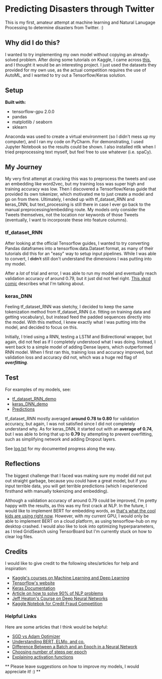 # Predicting Disasters through Twitter
This is my first, amateur attempt at machine learning and Natural Lanugage Processing to determine disasters from Twitter. :)

## Why did I do this?
I wanted to try implementing my own model without copying an already-solved problem. After doing some tutorials on Kaggle, I
came across [this](https://www.kaggle.com/c/nlp-getting-started), and I thought it would be an interesting project. 
I just used the datasets they provided for my own use, as the actual competition requires the use of AutoML, and I wanted to try out a Tensorflow/Keras solution.

## Setup
**Built with:**

- tensorflow-gpu 2.0.0
- pandas
- matplotlib / seaborn
- sklearn

Anaconda was used to create a virtual environment (so I didn't mess up my computer), and I ran my code on PyCharm. For demonstrating, I used Jupyter Notebook so the results could be shown.  I also installed ntlk when 
I tried preprocessing text myself, but feel free to use whatever (i.e. spaCy).

## My Journey
My very first attempt at cracking this was to preprocess the tweets and use an embedding like word2vec, but my training loss 
was super high and training accuracy was low. Then I discovered a Tensorflow/Keras guide that provided its own tokenizer, which
motivated me to just create a model and go on from there. Ultimately, I ended up with tf_dataset_RNN and keras_DNN, but 
text_processing is still there in case I ever go back to the manual preprocessing/embedding route. My models only consider the Tweets themselves, not the location nor keywords of those Tweets (eventually, I want to incorporate these into feature columns).

### tf_dataset_RNN
After looking at the official Tensorflow guides, I wanted to try converting Pandas dataframes into a tensorflow.data.Dataset format,
as many of their tutorials did this for an "easy" way to setup input pipelines. While I was able to convert, I ~~didn't~~ 
still don't understand the dimensions I was putting into my model. 

After a *lot* of trial and error, I was able to run my model and eventually reach validation accuracy of around 0.79, but it just did
not feel right. [This xkcd comic](https://xkcd.com/1838/) describes what I'm talking about.

### keras_DNN
Feeling tf_dataset_RNN was sketchy, I decided to keep the same tokenization method from tf_dataset_RNN (i.e. fitting on training
data and getting vocabulary), but instead feed the padded sequences directly into the model. With this method, I knew exactly what
I was putting into the model, and decided to focus on this.

Initially, I tried using a RNN, testing a LSTM and Bidirectional wrapper, but again, did not feel as if I completely understood what I
was doing. Instead, I went back to a simple model of adding Dense layers, which outperformed RNN model. When I first ran this, training
loss and accuracy improved, but validation loss and accuracy did not, which was a huge red flag of ***overfitting***.

## Test
For examples of my models, see:
- [tf_dataset_RNN_demo](https://github.com/kyletolentino/disaster-tweets/blob/master/tf_dataset_RNN_demo.ipynb)
- [keras_DNN_demo](https://github.com/kyletolentino/disaster-tweets/blob/master/keras_DNN_demo.ipynb)
- [Predictions](https://github.com/kyletolentino/disaster-tweets/tree/master/predictions)

tf_dataset_RNN mostly averaged **around 0.78 to 0.80** for validation accuracy, but again, I was not satisfied since I did not 
completely understand why. As for keras_DNN, it started out with an **average of 0.74**, but I was able to bring that up to **0.79** by attempting to prevent overfitting, such as simplifying network and adding Dropout layers.

See [log.txt](https://github.com/kyletolentino/disaster-tweets/blob/master/log.txt) for my documented progress along the way.

## Reflections
The biggest challenge that I faced was making sure my model did not put out straight garbage, because you could have a great model, but if you input terrible data, you will get terrible predictions (which I experienced firsthand with manually tokenizing and embedding).

Although a validation accuracy of around 0.79 could be improved, I'm pretty happy with the results, as this was my first crack at NLP.
In the future, I would like to implement BERT for embedding words, as [that's what the cool kids are using right now](https://jalammar.github.io/illustrated-bert/).
However, with my current GPU, I would only be able to implement BERT on a cloud platform, as using tensorflow-hub on my desktop crashed. I would also like to look into optimizing hyperparameters, as I tried GridSearch using TensorBoard but I'm currently stuck on how to clear log files.

## Credits
I would like to give credit to the following sites/articles for help and inspiration:

- [Kaggle's courses on Machine Learning and Deep Learning](https://www.kaggle.com/learn/overview)
- [Tensorflow's website](https://www.tensorflow.org/)
- [Keras Documentation](https://keras.io/)
- [Article on how to solve 90% of NLP problems](https://blog.insightdatascience.com/how-to-solve-90-of-nlp-problems-a-step-by-step-guide-fda605278e4e)
- [Jeff Heaton's Course on Deep Neural Networks](https://github.com/jeffheaton/t81_558_deep_learning)
- [Kaggle Notebok for Credit Fraud Competition](https://www.kaggle.com/janiobachmann/credit-fraud-dealing-with-imbalanced-datasets)

### Helpful Links
Here are some articles that I think would be helpful:

- [SGD vs Adam Optimizer](https://shaoanlu.wordpress.com/2017/05/29/sgd-all-which-one-is-the-best-optimizer-dogs-vs-cats-toy-experiment/)
- [Understanding BERT, ELMo, and co.](https://jalammar.github.io/illustrated-bert/)
- [Difference Between a Batch and an Epoch in a Neural Network](https://machinelearningmastery.com/difference-between-a-batch-and-an-epoch/)
- [Choosing number of steps per epoch](https://stackoverflow.com/questions/49922252/choosing-number-of-steps-per-epoch)
- [Explaining activation functions](https://medium.com/@himanshuxd/activation-functions-sigmoid-relu-leaky-relu-and-softmax-basics-for-neural-networks-and-deep-8d9c70eed91e)

** Please leave suggestions on how to improve my models, I would appreciate it! :) **
